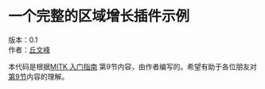 一个完整的区域增长插件示例
======================

版本：0.1  
作者：[丘文峰](mailto:809104518@qq.com)

本代码是根据[MITK 入门指南](../MITK-tutorial.md) 第9节内容，由作者编写的。希望有助于各位朋友对[第9节](../tutorial/Step9.md)内容的理解。

